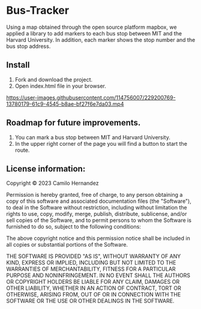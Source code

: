 # Bus-Tracker
Using a map obtained through the open source platform mapbox, we applied a library to add markers to each bus stop between MIT and the Harvard University. In addition, each marker shows the stop number and the bus stop address.

## Install
1. Fork and download the project.
2. Open index.html file in your browser.

https://user-images.githubusercontent.com/114756007/229200769-13780179-61c9-4545-b8ae-bf27f6e7da03.mp4

## Roadmap for future improvements.

1. You can mark a bus stop between MIT and Harvard University. 
2. In the upper right corner of the page you will find a button to start the route.

## License information:

Copyright © 2023 Camilo Hernandez

Permission is hereby granted, free of charge, to any person obtaining a copy of this software and associated documentation files (the "Software"), to deal in the Software without restriction, including without limitation the rights to use, copy, modify, merge, publish, distribute, sublicense, and/or sell copies of the Software, and to permit persons to whom the Software is furnished to do so, subject to the following conditions:

The above copyright notice and this permission notice shall be included in all copies or substantial portions of the Software.

THE SOFTWARE IS PROVIDED "AS IS", WITHOUT WARRANTY OF ANY KIND, EXPRESS OR IMPLIED, INCLUDING BUT NOT LIMITED TO THE WARRANTIES OF MERCHANTABILITY, FITNESS FOR A PARTICULAR PURPOSE AND NONINFRINGEMENT. IN NO EVENT SHALL THE AUTHORS OR COPYRIGHT HOLDERS BE LIABLE FOR ANY CLAIM, DAMAGES OR OTHER LIABILITY, WHETHER IN AN ACTION OF CONTRACT, TORT OR OTHERWISE, ARISING FROM, OUT OF OR IN CONNECTION WITH THE SOFTWARE OR THE USE OR OTHER DEALINGS IN THE SOFTWARE.


